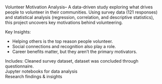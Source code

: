 Volunteer Motivation Analysis– A data-driven study exploring what drives people to volunteer in their communities. Using survey data (121 responses) and statistical analysis (regression, correlation, and descriptive statistics), this project uncovers key motivations behind volunteering.  

Key Insights: 
- Helping others is the top reason people volunteer.  
- Social connections and recognition also play a role.  
- Career benefits matter, but they aren’t the primary motivators.  

Includes:
 Cleaned survey dataset, dataset was concluded through questionnaire.  
 Jupyter notebooks for data analysis  
 Research findings & insights  
